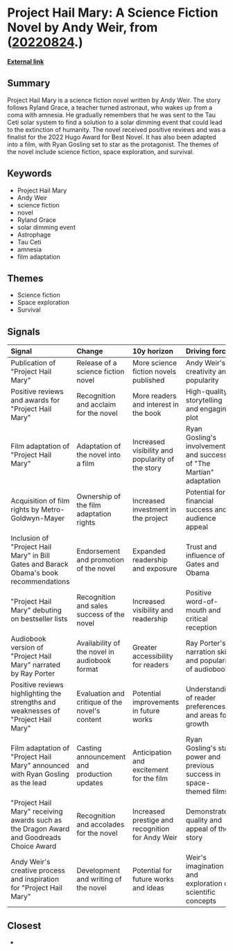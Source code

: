 # __Project Hail Mary: A Science Fiction Novel by Andy Weir__, from ([20220824](https://kghosh.substack.com/p/20220824).)

__[External link](https://en.wikipedia.org/wiki/Project_Hail_Mary)__



## Summary

Project Hail Mary is a science fiction novel written by Andy Weir. The story follows Ryland Grace, a teacher turned astronaut, who wakes up from a coma with amnesia. He gradually remembers that he was sent to the Tau Ceti solar system to find a solution to a solar dimming event that could lead to the extinction of humanity. The novel received positive reviews and was a finalist for the 2022 Hugo Award for Best Novel. It has also been adapted into a film, with Ryan Gosling set to star as the protagonist. The themes of the novel include science fiction, space exploration, and survival.

## Keywords

* Project Hail Mary
* Andy Weir
* science fiction
* novel
* Ryland Grace
* solar dimming event
* Astrophage
* Tau Ceti
* amnesia
* film adaptation

## Themes

* Science fiction
* Space exploration
* Survival

## Signals

| Signal                                                                                   | Change                                         | 10y horizon                                      | Driving force                                                        |
|:-----------------------------------------------------------------------------------------|:-----------------------------------------------|:-------------------------------------------------|:---------------------------------------------------------------------|
| Publication of "Project Hail Mary"                                                       | Release of a science fiction novel             | More science fiction novels published            | Andy Weir's creativity and popularity                                |
| Positive reviews and awards for "Project Hail Mary"                                      | Recognition and acclaim for the novel          | More readers and interest in the book            | High-quality storytelling and engaging plot                          |
| Film adaptation of "Project Hail Mary"                                                   | Adaptation of the novel into a film            | Increased visibility and popularity of the story | Ryan Gosling's involvement and success of "The Martian" adaptation   |
| Acquisition of film rights by Metro-Goldwyn-Mayer                                        | Ownership of the film adaptation rights        | Increased investment in the project              | Potential for financial success and audience appeal                  |
| Inclusion of "Project Hail Mary" in Bill Gates and Barack Obama's book recommendations   | Endorsement and promotion of the novel         | Expanded readership and exposure                 | Trust and influence of Gates and Obama                               |
| "Project Hail Mary" debuting on bestseller lists                                         | Recognition and sales success of the novel     | Increased visibility and readership              | Positive word-of-mouth and critical reception                        |
| Audiobook version of "Project Hail Mary" narrated by Ray Porter                          | Availability of the novel in audiobook format  | Greater accessibility for readers                | Ray Porter's narration skills and popularity of audiobooks           |
| Positive reviews highlighting the strengths and weaknesses of "Project Hail Mary"        | Evaluation and critique of the novel's content | Potential improvements in future works           | Understanding of reader preferences and areas for growth             |
| Film adaptation of "Project Hail Mary" announced with Ryan Gosling as the lead           | Casting announcement and production updates    | Anticipation and excitement for the film         | Ryan Gosling's star power and previous success in space-themed films |
| "Project Hail Mary" receiving awards such as the Dragon Award and Goodreads Choice Award | Recognition and accolades for the novel        | Increased prestige and recognition for Andy Weir | Demonstrated quality and appeal of the story                         |
| Andy Weir's creative process and inspiration for "Project Hail Mary"                     | Development and writing of the novel           | Potential for future works and ideas             | Weir's imagination and exploration of scientific concepts            |

## Closest

* 